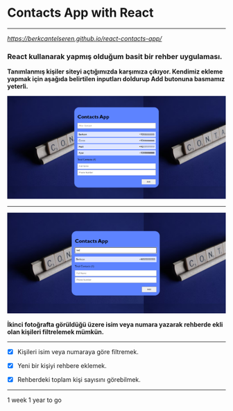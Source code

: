 # Contacts App with React
---

*https://berkcantelseren.github.io/react-contacts-app/*

### React kullanarak yapmış olduğum basit bir rehber uygulaması.

**Tanımlanmış kişiler siteyi açtığımızda karşımıza çıkıyor. Kendimiz ekleme yapmak için aşağıda belirtilen inputları doldurup Add butonuna basmamız yeterli.**

![Resim 1](./src/img/Contacts_App_1.png)

---

![Resim 2](./src/img/Contacts_App_2.png)

**İkinci fotoğrafta görüldüğü üzere isim veya numara yazarak rehberde ekli olan kişileri filtrelemek mümkün.**

---

- [x] Kişileri isim veya numaraya göre filtremek.

- [x] Yeni bir kişiyi rehbere eklemek.

- [x] Rehberdeki toplam kişi sayısını görebilmek.

---

1 week 1 year to go
